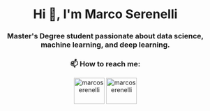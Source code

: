 <h1 align="center">Hi 👋, I'm Marco Serenelli</h1>
<h3 align="center">Master's Degree student passionate about data science, machine learning, and deep learning.</h3>

<h3 align="center">📫 How to reach me: </h3>
<p align="center">
<a href="https://linkedin.com/in/marco-serenelli" target="blank"><img align="center" src="https://www.svgrepo.com/show/448234/linkedin.svg" alt="marcoserenelli" height="60" width="70" /></a>
<a href="mailto:marco.serenelli00@gmail.com" target="blank"><img align="center" src="https://www.svgrepo.com/show/452057/mail.svg" alt="marcoserenelli" height="60" width="70" /></a>
</p>
